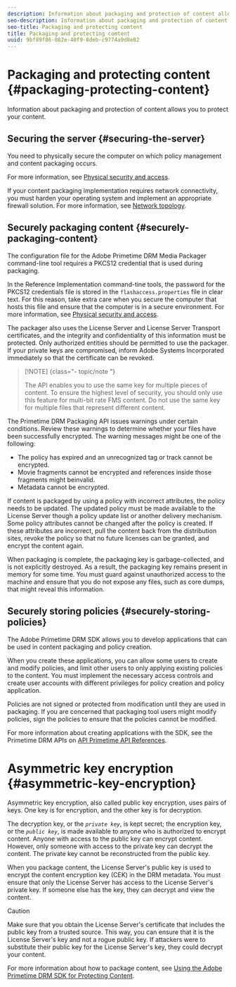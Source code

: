 ```yaml
---
description: Information about packaging and protection of content allows you to protect your content.
seo-description: Information about packaging and protection of content allows you to protect your content.
seo-title: Packaging and protecting comtent
title: Packaging and protecting comtent
uuid: 9bf89f86-082e-40f9-8deb-c9774a9d8e02
---
```


# Packaging and protecting content {#packaging-protecting-content}

Information about packaging and protection of content allows you to protect your content.

## Securing the server {#securing-the-server}

You need to physically secure the computer on which policy management and content packaging occurs.

For more information, see [Physical security and access](../../secure-deployment-guidelines/physical-sec-and-access.md).

If your content packaging implementation requires network connectivity, you must harden your operating system and implement an appropriate firewall solution. For more information, see [Network topology](../../secure-deployment-guidelines/overview/network-topology.md).

## Securely packaging content {#securely-packaging-content}

The configuration file for the Adobe Primetime DRM Media Packager command-line tool requires a PKCS12 credential that is used during packaging.

In the Reference Implementation command-tine tools, the password for the PKCS12 credentials file is stored in the `flashaccess.properties` file in clear text. For this reason, take extra care when you secure the computer that hosts this file and ensure that the computer is in a secure environment. For more information, see [Physical security and access](../../secure-deployment-guidelines/physical-sec-and-access.md).

The packager also uses the License Server and License Server Transport certificates, and the integrity and confidentiality of this information must be protected. Only authorized entities should be permitted to use the packager. If your private keys are compromised, inform Adobe Systems Incorporated immediately so that the certificate can be revoked.

>[!NOTE] {class="- topic/note "}
>
>The API enables you to use the same key for multiple pieces of content. To ensure the highest level of security, you should only use this feature for multi-bit rate FMS content. Do not use the same key for multiple files that represent different content.

The Primetime DRM Packaging API issues warnings under certain conditions. Review these warnings to determine whether your files have been successfully encrypted. The warning messages might be one of the following:

* The policy has expired and an unrecognized tag or track cannot be encrypted.
* Movie fragments cannot be encrypted and references inside those fragments might beinvalid.
* Metadata cannot be encrypted.

If content is packaged by using a policy with incorrect attributes, the policy needs to be updated. The updated policy must be made available to the License Server though a policy update list or another delivery mechanism. Some policy attributes cannot be changed after the policy is created. If these attributes are incorrect, pull the content back from the distribution sites, revoke the policy so that no future licenses can be granted, and encrypt the content again.

When packaging is complete, the packaging key is garbage-collected, and is not explicitly destroyed. As a result, the packaging key remains present in memory for some time. You must guard against unauthorized access to the machine and ensure that you do not expose any files, such as core dumps, that might reveal this information.

## Securely storing policies {#securely-storing-policies}

The Adobe Primetime DRM SDK allows you to develop applications that can be used in content packaging and policy creation.

When you create these applications, you can allow some users to create and modify policies, and limit other users to only applying existing policies to the content. You must implement the necessary access controls and create user accounts with different privileges for policy creation and policy application.

Policies are not signed or protected from modification until they are used in packaging. If you are concerned that packaging tool users might modify policies, sign the policies to ensure that the policies cannot be modified.

For more information about creating applications with the SDK, see the Primetime DRM APIs on [API Primetime API References](https://help.adobe.com/en_US/primetime/api/index.html#api-Adobe_Primetime_API_References).

# Asymmetric key encryption {#asymmetric-key-encryption}

Asymmetric key encryption, also called public key encryption, uses pairs of keys. One key is for encryption, and the other key is for decryption.

The decryption key, or the *`private key`*, is kept secret; the encryption key, or the *`public key`*, is made available to anyone who is authorized to encrypt content. Anyone with access to the public key can encrypt content. However, only someone with access to the private key can decrypt the content. The private key cannot be reconstructed from the public key.

When you package content, the License Server's public key is used to encrypt the content encryption key (CEK) in the DRM metadata. You must ensure that only the License Server has access to the License Server's private key. If someone else has the key, they can decrypt and view the content.

>[!CAUTION]
>
>Make sure that you obtain the License Server's certificate that includes the public key from a trusted source. This way, you can ensure that it is the License Server's key and not a rogue public key. If attackers were to substitute their public key for the License Server's key, they could decrypt your content.

For more information about how to package content, see [Using the Adobe Primetime DRM SDK for Protecting Content](https://helpx.adobe.com/content/dam/help/en/primetime/drm/drm_protecting_content.pdf).